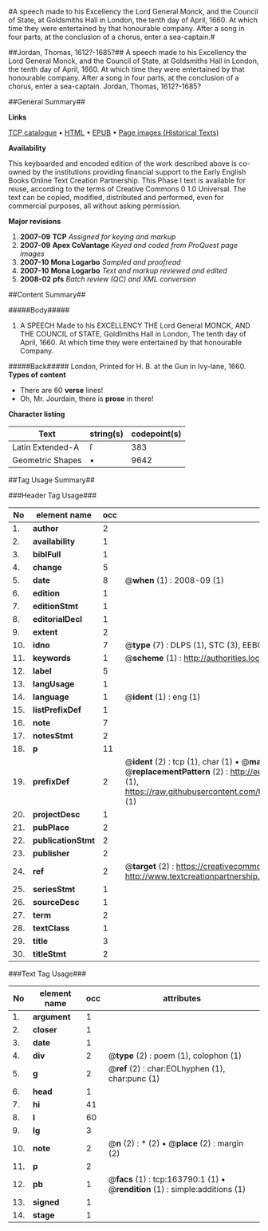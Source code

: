 #A speech made to his Excellency the Lord General Monck, and the Council of State, at Goldsmiths Hall in London, the tenth day of April, 1660. At which time they were entertained by that honourable company. After a song in four parts, at the conclusion of a chorus, enter a sea-captain.#

##Jordan, Thomas, 1612?-1685?##
A speech made to his Excellency the Lord General Monck, and the Council of State, at Goldsmiths Hall in London, the tenth day of April, 1660. At which time they were entertained by that honourable company. After a song in four parts, at the conclusion of a chorus, enter a sea-captain.
Jordan, Thomas, 1612?-1685?

##General Summary##

**Links**

[TCP catalogue](http://www.ota.ox.ac.uk/tcp/)  • 
[HTML](http://tei.it.ox.ac.uk/tcp/Texts-HTML/free/A87/A87366.html)  • 
[EPUB](http://tei.it.ox.ac.uk/tcp/Texts-EPUB/free/A87/A87366.epub) • 
[Page images (Historical Texts)](https://data.historicaltexts.jisc.ac.uk/view?pubId=eebo-99870501e&pageId=eebo-99870501e-163790-1)

**Availability**

This keyboarded and encoded edition of the
	       work described above is co-owned by the institutions
	       providing financial support to the Early English Books
	       Online Text Creation Partnership. This Phase I text is
	       available for reuse, according to the terms of Creative
	       Commons 0 1.0 Universal. The text can be copied,
	       modified, distributed and performed, even for
	       commercial purposes, all without asking permission.

**Major revisions**

1. __2007-09__ __TCP__ *Assigned for keying and markup*
1. __2007-09__ __Apex CoVantage__ *Keyed and coded from ProQuest page images*
1. __2007-10__ __Mona Logarbo__ *Sampled and proofread*
1. __2007-10__ __Mona Logarbo__ *Text and markup reviewed and edited*
1. __2008-02__ __pfs__ *Batch review (QC) and XML conversion*

##Content Summary##

#####Body#####

1. A SPEECH Made to his EXCELLENCY THE Lord General MONCK, AND THE COUNCIL of STATE, Goldſmiths Hall in London, The tenth day of April, 1660. At which time they were entertained by that honourable Company.

#####Back#####
London, Printed for H. B. at the Gun in Ivy-lane, 1660.
**Types of content**

  * There are 60 **verse** lines!
  * Oh, Mr. Jourdain, there is **prose** in there!

**Character listing**


|Text|string(s)|codepoint(s)|
|---|---|---|
|Latin Extended-A|ſ|383|
|Geometric Shapes|▪|9642|

##Tag Usage Summary##

###Header Tag Usage###

|No|element name|occ|attributes|
|---|---|---|---|
|1.|__author__|2||
|2.|__availability__|1||
|3.|__biblFull__|1||
|4.|__change__|5||
|5.|__date__|8| @__when__ (1) : 2008-09 (1)|
|6.|__edition__|1||
|7.|__editionStmt__|1||
|8.|__editorialDecl__|1||
|9.|__extent__|2||
|10.|__idno__|7| @__type__ (7) : DLPS (1), STC (3), EEBO-CITATION (1), PROQUEST (1), VID (1)|
|11.|__keywords__|1| @__scheme__ (1) : http://authorities.loc.gov/ (1)|
|12.|__label__|5||
|13.|__langUsage__|1||
|14.|__language__|1| @__ident__ (1) : eng (1)|
|15.|__listPrefixDef__|1||
|16.|__note__|7||
|17.|__notesStmt__|2||
|18.|__p__|11||
|19.|__prefixDef__|2| @__ident__ (2) : tcp (1), char (1)  •  @__matchPattern__ (2) : ([0-9\-]+):([0-9IVX]+) (1), (.+) (1)  •  @__replacementPattern__ (2) : http://eebo.chadwyck.com/downloadtiff?vid=$1&page=$2 (1), https://raw.githubusercontent.com/textcreationpartnership/Texts/master/tcpchars.xml#$1 (1)|
|20.|__projectDesc__|1||
|21.|__pubPlace__|2||
|22.|__publicationStmt__|2||
|23.|__publisher__|2||
|24.|__ref__|2| @__target__ (2) : https://creativecommons.org/publicdomain/zero/1.0/ (1), http://www.textcreationpartnership.org/docs/. (1)|
|25.|__seriesStmt__|1||
|26.|__sourceDesc__|1||
|27.|__term__|2||
|28.|__textClass__|1||
|29.|__title__|3||
|30.|__titleStmt__|2||


###Text Tag Usage###

|No|element name|occ|attributes|
|---|---|---|---|
|1.|__argument__|1||
|2.|__closer__|1||
|3.|__date__|1||
|4.|__div__|2| @__type__ (2) : poem (1), colophon (1)|
|5.|__g__|2| @__ref__ (2) : char:EOLhyphen (1), char:punc (1)|
|6.|__head__|1||
|7.|__hi__|41||
|8.|__l__|60||
|9.|__lg__|3||
|10.|__note__|2| @__n__ (2) : * (2)  •  @__place__ (2) : margin (2)|
|11.|__p__|2||
|12.|__pb__|1| @__facs__ (1) : tcp:163790:1 (1)  •  @__rendition__ (1) : simple:additions (1)|
|13.|__signed__|1||
|14.|__stage__|1||
